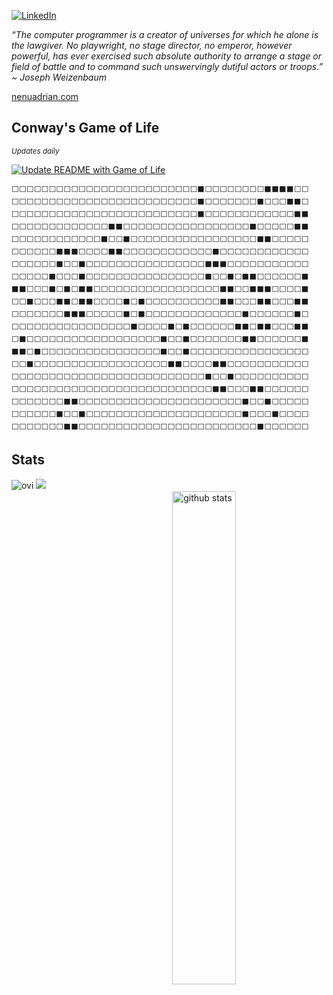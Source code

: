 <a href="https://www.linkedin.com/in/nenuadrian/" target="_blank"><img src="https://img.shields.io/badge/LinkedIn-%230077B5.svg?&style=flat-square&logo=linkedin&logoColor=white" alt="LinkedIn"></a>

<p><em>“The computer programmer is a creator of universes for which he alone is the lawgiver. No playwright, no stage director, no emperor, however powerful, has ever exercised such absolute authority to arrange a stage or field of battle and to command such unswervingly dutiful actors or troops.” ~ Joseph Weizenbaum
 </em></p>
 
<a href="https://nenuadrian.com" target="_blank">nenuadrian.com</a>

## Conway's Game of Life

<small><em>Updates daily</em></small>

[![Update README with Game of Life](https://github.com/nenuadrian/nenuadrian/actions/workflows/update_readme.yml/badge.svg)](https://github.com/nenuadrian/nenuadrian/actions/workflows/update_readme.yml)

<!-- LIFE-START -->
```
⬜⬜⬜⬜⬜⬜⬜⬜⬜⬜⬜⬜⬜⬜⬜⬜⬜⬜⬜⬜⬜⬜⬜⬜⬜⬛⬜⬜⬜⬜⬜⬜⬜⬜⬛⬛⬛⬛⬜⬜
⬜⬜⬜⬜⬜⬜⬜⬜⬜⬜⬜⬜⬜⬜⬜⬜⬜⬜⬜⬜⬜⬜⬜⬜⬜⬛⬜⬜⬜⬜⬜⬜⬜⬛⬜⬜⬜⬛⬛⬜
⬜⬜⬜⬜⬜⬜⬜⬜⬜⬜⬜⬜⬜⬜⬜⬜⬜⬜⬜⬜⬜⬜⬜⬜⬜⬛⬜⬜⬜⬜⬜⬜⬜⬜⬜⬜⬜⬜⬛⬛
⬜⬜⬜⬜⬜⬜⬜⬜⬜⬜⬜⬜⬜⬛⬛⬜⬜⬜⬜⬜⬜⬜⬜⬜⬜⬜⬜⬜⬜⬜⬜⬜⬛⬜⬜⬜⬜⬜⬛⬛
⬜⬜⬜⬜⬜⬜⬜⬜⬜⬜⬜⬜⬛⬜⬜⬛⬜⬜⬜⬜⬜⬜⬜⬜⬜⬜⬜⬜⬜⬜⬜⬜⬜⬛⬛⬜⬜⬜⬜⬜
⬜⬜⬜⬜⬜⬜⬛⬛⬛⬜⬜⬜⬜⬛⬛⬜⬜⬜⬜⬜⬜⬜⬜⬜⬜⬜⬜⬛⬜⬜⬜⬜⬜⬜⬜⬜⬜⬜⬜⬜
⬜⬜⬜⬜⬜⬜⬛⬜⬜⬛⬜⬜⬜⬜⬜⬜⬜⬜⬜⬜⬜⬜⬜⬜⬜⬜⬛⬛⬛⬜⬜⬜⬜⬜⬜⬜⬜⬜⬜⬜
⬜⬜⬜⬜⬜⬛⬜⬜⬜⬛⬜⬜⬜⬜⬜⬜⬜⬜⬜⬜⬜⬜⬜⬜⬜⬜⬛⬜⬜⬛⬜⬛⬛⬜⬜⬜⬜⬜⬜⬛
⬛⬛⬜⬜⬜⬛⬜⬛⬜⬛⬛⬜⬜⬜⬜⬜⬜⬜⬜⬜⬜⬜⬜⬜⬜⬜⬜⬜⬛⬛⬜⬜⬛⬛⬛⬜⬜⬜⬜⬛
⬜⬜⬛⬜⬜⬜⬛⬛⬜⬛⬛⬜⬜⬜⬜⬛⬜⬛⬜⬜⬜⬜⬜⬜⬜⬜⬜⬜⬛⬛⬜⬜⬜⬛⬛⬜⬜⬜⬛⬛
⬜⬜⬜⬜⬜⬜⬜⬛⬛⬛⬜⬜⬜⬜⬜⬛⬜⬛⬜⬜⬜⬜⬜⬜⬜⬜⬜⬜⬜⬜⬜⬛⬜⬜⬜⬜⬜⬜⬛⬜
⬜⬜⬜⬜⬜⬜⬜⬜⬜⬜⬜⬜⬜⬜⬜⬜⬛⬜⬜⬜⬜⬛⬜⬛⬜⬜⬜⬜⬜⬜⬛⬛⬜⬛⬛⬜⬜⬜⬛⬛
⬜⬛⬜⬜⬜⬜⬜⬜⬜⬜⬜⬜⬜⬜⬜⬜⬜⬜⬜⬜⬛⬜⬜⬛⬜⬜⬜⬜⬜⬜⬜⬛⬛⬜⬜⬜⬜⬜⬜⬛
⬛⬛⬜⬛⬜⬜⬜⬜⬜⬜⬜⬜⬜⬜⬜⬜⬜⬜⬜⬜⬛⬜⬜⬛⬜⬜⬜⬜⬜⬜⬜⬜⬜⬜⬜⬜⬜⬜⬜⬜
⬜⬜⬛⬜⬜⬜⬜⬜⬜⬜⬜⬜⬜⬜⬜⬜⬜⬜⬜⬜⬜⬛⬛⬜⬜⬜⬜⬛⬛⬜⬜⬜⬜⬜⬜⬜⬜⬜⬜⬜
⬜⬜⬜⬜⬜⬜⬜⬜⬜⬜⬜⬜⬜⬜⬜⬜⬜⬜⬜⬜⬜⬜⬜⬜⬜⬜⬛⬜⬜⬛⬜⬜⬜⬜⬜⬜⬜⬜⬜⬜
⬜⬜⬜⬜⬜⬜⬜⬜⬜⬜⬜⬜⬜⬜⬜⬜⬜⬜⬜⬜⬜⬜⬜⬜⬜⬜⬜⬛⬛⬜⬜⬜⬛⬛⬜⬜⬜⬜⬜⬜
⬜⬜⬜⬜⬜⬜⬜⬛⬛⬜⬜⬜⬜⬜⬜⬜⬜⬜⬜⬜⬜⬜⬜⬜⬜⬜⬜⬜⬜⬜⬜⬛⬜⬜⬛⬜⬜⬜⬜⬜
⬜⬜⬜⬜⬜⬜⬛⬜⬜⬛⬜⬜⬜⬜⬜⬜⬜⬜⬜⬜⬜⬜⬜⬜⬜⬜⬜⬜⬜⬜⬜⬛⬜⬜⬜⬛⬜⬜⬜⬜
⬜⬜⬜⬜⬜⬜⬜⬛⬛⬜⬜⬜⬜⬜⬜⬜⬜⬜⬜⬜⬜⬜⬜⬜⬜⬜⬜⬜⬜⬜⬜⬜⬜⬛⬜⬜⬜⬜⬜⬜
```
<!-- LIFE-END -->

 ## Stats

<img src="https://github-readme-stats.vercel.app/api?username=nenuadrian&show_icons=true&theme=gotham" alt="github stats" width="45%;" style="float:right; margin:20px;"/>

<img src="https://github-readme-stats.vercel.app/api/top-langs?username=nenuadrian&show_icons=true&locale=en&layout=compact&theme=chartreuse-dark" alt="ovi" />

<img src="https://github-profile-trophy.vercel.app/?username=madushadhanushka&theme=juicyfresh&no-bg=true"/>

